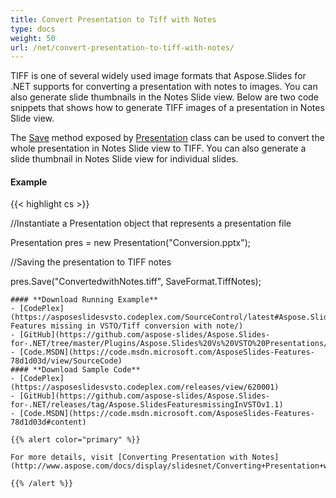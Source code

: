 ```yaml
---
title: Convert Presentation to Tiff with Notes
type: docs
weight: 50
url: /net/convert-presentation-to-tiff-with-notes/
---
```


TIFF is one of several widely used image formats that Aspose.Slides for .NET supports for converting a presentation with notes to images. You can also generate slide thumbnails in the Notes Slide view. Below are two code snippets that shows how to generate TIFF images of a presentation in Notes Slide view.

The [Save](http://www.aspose.com/docs/display/slidesnet/Aspose.Slides.Presentation.Save+Method) method exposed by [Presentation](http://www.aspose.com/docs/display/slidesnet/Aspose.Slides.Presentation+Class) class can be used to convert the whole presentation in Notes Slide view to TIFF. You can also generate a slide thumbnail in Notes Slide view for individual slides.
#### **Example**
{{< highlight cs >}}

  //Instantiate a Presentation object that represents a presentation file

 Presentation pres = new Presentation("Conversion.pptx");

 //Saving the presentation to TIFF notes

 pres.Save("ConvertedwithNotes.tiff", SaveFormat.TiffNotes);

```
#### **Download Running Example**
- [CodePlex](https://asposeslidesvsto.codeplex.com/SourceControl/latest#Aspose.Slides Features missing in VSTO/Tiff conversion with note/)
- [GitHub](https://github.com/aspose-slides/Aspose.Slides-for-.NET/tree/master/Plugins/Aspose.Slides%20Vs%20VSTO%20Presentations/Aspose.Slides%20Features%20missing%20in%20VSTO/Tiff%20conversion%20with%20note)
- [Code.MSDN](https://code.msdn.microsoft.com/AsposeSlides-Features-78d1d03d/view/SourceCode)
#### **Download Sample Code**
- [CodePlex](https://asposeslidesvsto.codeplex.com/releases/view/620001)
- [GitHub](https://github.com/aspose-slides/Aspose.Slides-for-.NET/releases/tag/Aspose.SlidesFeaturesmissingInVSTOv1.1)
- [Code.MSDN](https://code.msdn.microsoft.com/AsposeSlides-Features-78d1d03d#content)

{{% alert color="primary" %}} 

For more details, visit [Converting Presentation with Notes](http://www.aspose.com/docs/display/slidesnet/Converting+Presentation+with+Notes).

{{% /alert %}}
